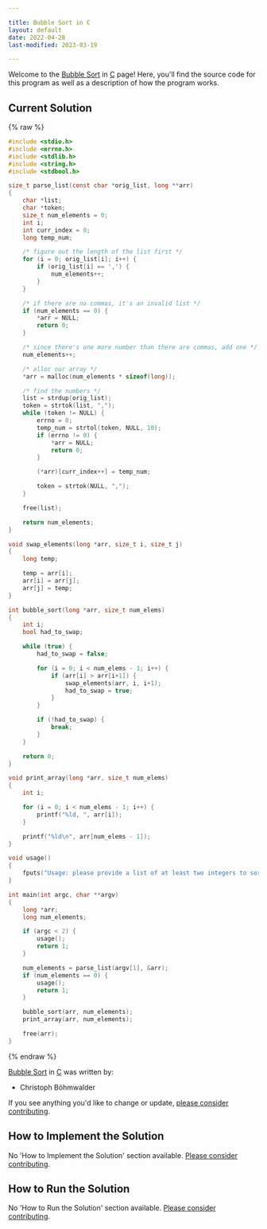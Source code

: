 ```yaml
---

title: Bubble Sort in C
layout: default
date: 2022-04-28
last-modified: 2023-03-19

---
```


Welcome to the [Bubble Sort](https://sampleprograms.io/projects/bubble-sort) in [C](https://sampleprograms.io/languages/c) page! Here, you'll find the source code for this program as well as a description of how the program works.

## Current Solution

{% raw %}

```c
#include <stdio.h>
#include <errno.h>
#include <stdlib.h>
#include <string.h>
#include <stdbool.h>

size_t parse_list(const char *orig_list, long **arr)
{
    char *list;
    char *token;
    size_t num_elements = 0;
    int i;
    int curr_index = 0;
    long temp_num;

    /* figure out the length of the list first */
    for (i = 0; orig_list[i]; i++) {
        if (orig_list[i] == ',') {
            num_elements++;
        }
    }

    /* if there are no commas, it's an invalid list */
    if (num_elements == 0) {
        *arr = NULL;
        return 0;
    }

    /* since there's one more number than there are commas, add one */
    num_elements++;

    /* alloc our array */
    *arr = malloc(num_elements * sizeof(long));

    /* find the numbers */
    list = strdup(orig_list);
    token = strtok(list, ",");
    while (token != NULL) {
        errno = 0;
        temp_num = strtol(token, NULL, 10);
        if (errno != 0) {
            *arr = NULL;
            return 0;
        }

        (*arr)[curr_index++] = temp_num;

        token = strtok(NULL, ",");
    }

    free(list);

    return num_elements;
}

void swap_elements(long *arr, size_t i, size_t j)
{
    long temp;

    temp = arr[i];
    arr[i] = arr[j];
    arr[j] = temp;
}

int bubble_sort(long *arr, size_t num_elems)
{
    int i;
    bool had_to_swap;

    while (true) {
        had_to_swap = false;

        for (i = 0; i < num_elems - 1; i++) {
            if (arr[i] > arr[i+1]) {
                swap_elements(arr, i, i+1);
                had_to_swap = true;
            }
        }

        if (!had_to_swap) {
            break;
        }
    }

    return 0;
}

void print_array(long *arr, size_t num_elems)
{
    int i;

    for (i = 0; i < num_elems - 1; i++) {
        printf("%ld, ", arr[i]);
    }

    printf("%ld\n", arr[num_elems - 1]);
}

void usage()
{
    fputs("Usage: please provide a list of at least two integers to sort in the format \"1, 2, 3, 4, 5\"\n", stderr);
}

int main(int argc, char **argv)
{
    long *arr;
    long num_elements;

    if (argc < 2) {
        usage();
        return 1;
    }

    num_elements = parse_list(argv[1], &arr);
    if (num_elements == 0) {
        usage();
        return 1;
    }

    bubble_sort(arr, num_elements);
    print_array(arr, num_elements);

    free(arr);
}
```

{% endraw %}

[Bubble Sort](https://sampleprograms.io/projects/bubble-sort) in [C](https://sampleprograms.io/languages/c) was written by:

- Christoph Böhmwalder

If you see anything you'd like to change or update, [please consider contributing](https://github.com/TheRenegadeCoder/sample-programs).

## How to Implement the Solution

No 'How to Implement the Solution' section available. [Please consider contributing](https://github.com/TheRenegadeCoder/sample-programs-website).

## How to Run the Solution

No 'How to Run the Solution' section available. [Please consider contributing](https://github.com/TheRenegadeCoder/sample-programs-website).
